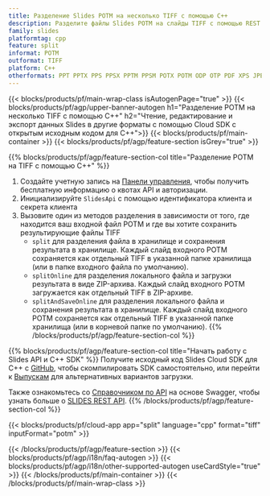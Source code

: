 ```yaml
---
title: Разделение Slides POTM на несколько TIFF с помощью C++
description: Разделите файлы Slides POTM на слайды TIFF с помощью REST API и C++ SDK с открытым исходным кодом
family: slides
platformtag: cpp
feature: split
informat: POTM
outformat: TIFF
platform: C++
otherformats: PPT PPTX PPS PPSX PPTM PPSM POTX POTM ODP OTP PDF XPS JPEG PNG BMP SVG HTML5 MD GIF XAML
---
```


{{< blocks/products/pf/main-wrap-class isAutogenPage="true" >}}
{{< blocks/products/pf/agp/upper-banner-autogen h1="Разделение POTM на несколько TIFF с помощью C++" h2="Чтение, редактирование и экспорт данных Slides в другие форматы с помощью Cloud SDK с открытым исходным кодом для C++">}}
{{< blocks/products/pf/main-container >}}
{{< blocks/products/pf/agp/feature-section isGrey="true" >}}

{{% blocks/products/pf/agp/feature-section-col title="Разделение POTM на TIFF с помощью C++" %}}
1. Создайте учетную запись на <a href="https://dashboard.aspose.cloud/">Панели управления</a>, чтобы получить бесплатную информацию о квотах API и авторизации.
1. Инициализируйте ```SlidesApi``` с помощью идентификатора клиента и секрета клиента
1. Вызовите один из методов разделения в зависимости от того, где находится ваш входной файл POTM и где вы хотите сохранить результирующие файлы TIFF
    - ```split``` для разделения файла в хранилище и сохранения результата в хранилище. Каждый слайд входного POTM сохраняется как отдельный TIFF в указанной папке хранилища (или в папке входного файла по умолчанию).
    - ```splitOnline``` для разделения локального файла и загрузки результата в виде ZIP-архива. Каждый слайд входного POTM загружается как отдельный TIFF в ZIP-архиве.
    - ```splitAndSaveOnline``` для разделения локального файла и сохранения результата в хранилище. Каждый слайд входного POTM сохраняется как отдельный TIFF в указанной папке хранилища (или в корневой папке по умолчанию).
{{% /blocks/products/pf/agp/feature-section-col %}}

{{% blocks/products/pf/agp/feature-section-col title="Начать работу с Slides API и C++ SDK" %}}
Получите исходный код Slides Cloud SDK для C++ с [GitHub](https://github.com/aspose-slides-cloud/aspose-slides-cloud-cpp), чтобы скомпилировать SDK самостоятельно, или перейти к [Выпускам](https://releases.aspose.cloud/) для альтернативных вариантов загрузки.

Также ознакомьтесь со [Справочником по API](https://apireference.aspose.cloud/slides/) на основе Swagger, чтобы узнать больше о [SLIDES REST API](https://products.aspose.cloud/slides/curl/).
{{% /blocks/products/pf/agp/feature-section-col %}}

{{< blocks/products/pf/cloud-app app="split" language="cpp" format="tiff" inputFormat="potm" >}}

{{< /blocks/products/pf/agp/feature-section >}}
{{< blocks/products/pf/agp/i18n/faq-autogen >}}
{{< blocks/products/pf/agp/i18n/other-supported-autogen useCardStyle="true" >}}
{{< /blocks/products/pf/main-container >}}
{{< /blocks/products/pf/main-wrap-class >}}